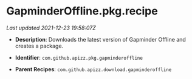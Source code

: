# GapminderOffline.pkg.recipe

_Last updated 2021-12-23 19:58:07Z_

- **Description**: Downloads the latest version of Gapminder Offline and creates a package.

- **Identifier**: `com.github.apizz.pkg.gapminderoffline`

- **Parent Recipes**: `com.github.apizz.download.gapminderoffline`